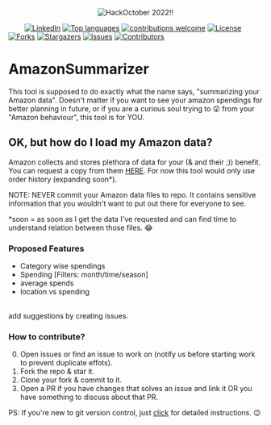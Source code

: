 
<p align="center"> <img src="https://user-images.githubusercontent.com/87247136/195157793-7485ba03-b504-4938-ba58-cbe6f9d4cc8f.png" alt="HackOctober 2022!!"/> </p> 


&nbsp;&nbsp;&nbsp;&nbsp;&nbsp;&nbsp;&nbsp;
[![LinkedIn](https://img.shields.io/badge/-LinkedIn-black.svg?style=flat-square&logo=linkedin&colorB=555)](https://www.linkedin.com/in/shreyanshdixit/)
[![Top languages](https://img.shields.io/github/languages/top/Zircoz/AmazonSummarizer)](https://github.com/Zircoz/AmazonSummarizer/issues)
[![contributions welcome](https://img.shields.io/badge/contributions-welcome-brightgreen.svg?style=flat)](https://github.com/Zircoz/AmazonSummarizer/issues)
[![License](https://img.shields.io/github/license/Zircoz/AmazonSummarizer?style=flat-square)](https://github.com/Zircoz/AmazonSummarizer/blob/main/LICENSE)
[![Forks](https://img.shields.io/github/forks/Zircoz/AmazonSummarizer.svg?logo=github)](https://github.com/Zircoz/AmazonSummarizer/graphs/contributors)
[![Stargazers](https://img.shields.io/github/stars/Zircoz/AmazonSummarizer.svg?logo=github)](https://github.com/Zircoz/AmazonSummarizer/stargazers)
[![Issues](https://img.shields.io/github/issues/Zircoz/AmazonSummarizer.svg?logo=github)](https://github.com/Zircoz/AmazonSummarizer/issues)
[![Contributors](https://img.shields.io/github/contributors/Zircoz/AmazonSummarizer.svg?logo=github)](https://github.com/Zircoz/AmazonSummarizer/contributors)

# AmazonSummarizer

This tool is supposed to do exactly what the name says, "summarizing your Amazon data". Doesn't matter if you want to see your amazon spendings for better planning in future, or if you are a curious soul trying to 😲 from your "Amazon behaviour", this tool is for YOU.

## OK, but how do I load my Amazon data?

Amazon collects and stores plethora of data for your (& and their ;)) benefit. You can request a copy from them [HERE](https://www.amazon.in/gp/privacycentral/dsar/preview.html). For now this tool would only use order history (expanding soon*).

NOTE: NEVER commit your Amazon data files to repo. It contains sensitive information that you wouldn't want to put out there for everyone to see.

*soon = as soon as I get the data I've requested and can find time to understand relation between those files. 😂

### Proposed Features
- Category wise spendings
- Spending [Filters: month/time/season]
- average spends
- location vs spending
<br>
add suggestions by creating issues.

### How to contribute?

0. Open issues or find an issue to work on (notify us before starting work to prevent duplicate effots).
1. Fork the repo & star it.
2. Clone your fork & commit to it.
3. Open a PR if you have changes that solves an issue and link it OR you have something to discuss about that PR.

PS: If you're new to git version control, just [click](https://www.digitalocean.com/community/cheatsheets/how-to-use-git-a-reference-guide) for detailed instructions. 😉
